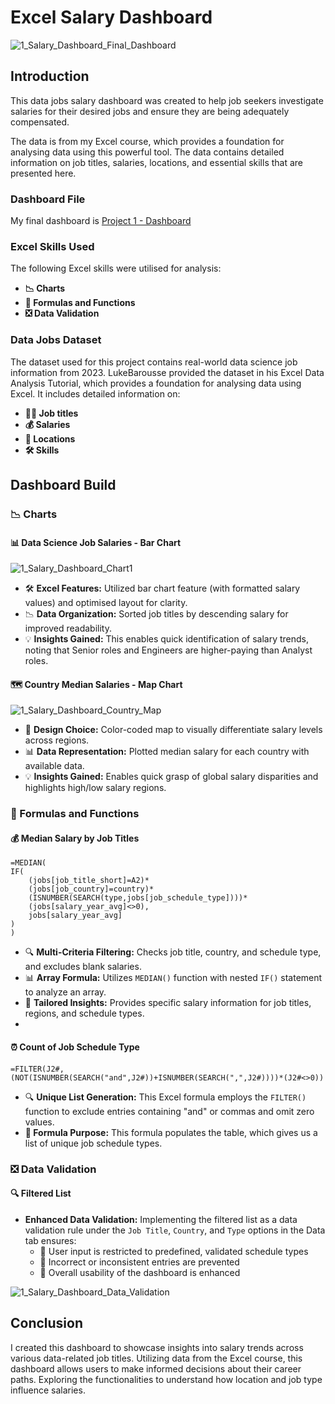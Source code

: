 # Excel Salary Dashboard

![1_Salary_Dashboard_Final_Dashboard](https://github.com/user-attachments/assets/23808a3b-7612-439f-a290-6d028c007eec)


## Introduction

This data jobs salary dashboard was created to help job seekers investigate salaries for their desired jobs and ensure they are being adequately compensated. 

The data is from my Excel course, which provides a foundation for analysing data using this powerful tool. The data contains detailed information on job titles, salaries, locations, and essential skills that are presented here.

### Dashboard File
My final dashboard is [Project 1 - Dashboard](https://github.com/alwin-16/Excel_Data_Analytics_Project/tree/main/Project%201%20-%20Dashboard#:~:text=..-,Data%20Science%20Jobs%20Salary%20dashboard%202023.xlsx,-Add%20all%20excel)

### Excel Skills Used

The following Excel skills were utilised for analysis:

- **📉 Charts**
- **🧮 Formulas and Functions**
- **❎ Data Validation**

### Data Jobs Dataset

The dataset used for this project contains real-world data science job information from 2023. LukeBarousse provided the dataset in his Excel Data Analysis Tutorial, which provides a foundation for analysing data using Excel. It includes detailed information on:

- **👨‍💼 Job titles**
- **💰 Salaries**
- **📍 Locations**
- **🛠️ Skills**

## Dashboard Build

### 📉 Charts

#### 📊 Data Science Job Salaries - Bar Chart

![1_Salary_Dashboard_Chart1](https://github.com/user-attachments/assets/6de2abfd-2da7-4743-8fd5-809e78af32c8)

- 🛠️ **Excel Features:** Utilized bar chart feature (with formatted salary values) and optimised layout for clarity.
- 📉 **Data Organization:** Sorted job titles by descending salary for improved readability.
- 💡 **Insights Gained:** This enables quick identification of salary trends, noting that Senior roles and Engineers are higher-paying than Analyst roles.

#### 🗺️ Country Median Salaries - Map Chart

![1_Salary_Dashboard_Country_Map](https://github.com/user-attachments/assets/b14dbcbe-65a2-4dbe-8485-b4983aac79dd)


- 🎨 **Design Choice:** Color-coded map to visually differentiate salary levels across regions.
- 📊 **Data Representation:** Plotted median salary for each country with available data.
- 💡 **Insights Gained:** Enables quick grasp of global salary disparities and highlights high/low salary regions.

### 🧮 Formulas and Functions

#### 💰 Median Salary by Job Titles

```
=MEDIAN(
IF(
    (jobs[job_title_short]=A2)*
    (jobs[job_country]=country)*
    (ISNUMBER(SEARCH(type,jobs[job_schedule_type])))*
    (jobs[salary_year_avg]<>0),
    jobs[salary_year_avg]
)
)
```

- 🔍 **Multi-Criteria Filtering:** Checks job title, country, and schedule type, and excludes blank salaries.
- 📊 **Array Formula:** Utilizes `MEDIAN()` function with nested `IF()` statement to analyze an array.
- 🎯 **Tailored Insights:** Provides specific salary information for job titles, regions, and schedule types.
- 

#### ⏰ Count of Job Schedule Type

```
=FILTER(J2#,(NOT(ISNUMBER(SEARCH("and",J2#))+ISNUMBER(SEARCH(",",J2#))))*(J2#<>0))
```

- 🔍 **Unique List Generation:** This Excel formula employs the `FILTER()` function to exclude entries containing "and" or commas and omit zero values.
- **🔢 Formula Purpose:** This formula populates the table, which gives us a list of unique job schedule types.


### ❎ Data Validation

#### 🔍 Filtered List

- **Enhanced Data Validation:** Implementing the filtered list as a data validation rule under the `Job Title`, `Country`, and `Type` options in the Data tab ensures:
    - 🎯 User input is restricted to predefined, validated schedule types
    - 🚫 Incorrect or inconsistent entries are prevented
    - 👥 Overall usability of the dashboard is enhanced

![1_Salary_Dashboard_Data_Validation](https://github.com/user-attachments/assets/f152247d-de6b-4603-b85f-40065114a49c)


## Conclusion

I created this dashboard to showcase insights into salary trends across various data-related job titles. Utilizing data from the Excel course, this dashboard allows users to make informed decisions about their career paths. Exploring the functionalities to understand how location and job type influence salaries. 
